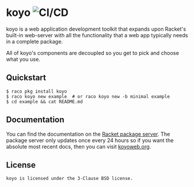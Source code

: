 # koyo ![CI/CD](https://github.com/Bogdanp/koyo/workflows/CI/CD/badge.svg)

koyo is a web application development toolkit that expands upon
Racket's built-in web-server with all the functionality that a web app
typically needs in a complete package.

All of koyo's components are decoupled so you get to pick and choose
what you use.

## Quickstart

    $ raco pkg install koyo
    $ raco koyo new example  # or raco koyo new -b minimal example
    $ cd example && cat README.md

## Documentation

You can find the documentation on the [Racket package server][docs].
The package server only updates once every 24 hours so if you want the
absolute most recent docs, then you can visit [koyoweb.org][docs-master].

## License

    koyo is licensed under the 3-Clause BSD license.


[docs]: https://docs.racket-lang.org/koyo@koyo-doc/index.html
[docs-master]: https://koyoweb.org
